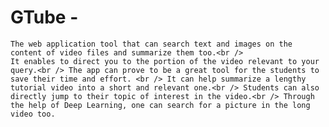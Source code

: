# GTube - <br />
    The web application tool that can search text and images on the content of video files and summarize them too.<br />
    It enables to direct you to the portion of the video relevant to your query.<br /> The app can prove to be a great tool for the students to save their time and effort. <br /> It can help summarize a lengthy tutorial video into a short and relevant one.<br /> Students can also directly jump to their topic of interest in the video.<br /> Through the help of Deep Learning, one can search for a picture in the long video too. 

